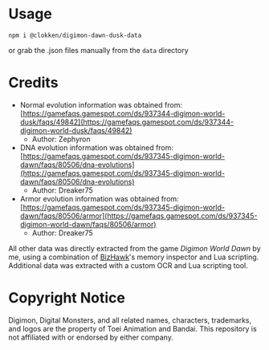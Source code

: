 # Usage

```
npm i @clokken/digimon-dawn-dusk-data
```
or grab the .json files manually from the `data` directory

# Credits

- Normal evolution information was obtained from: [https://gamefaqs.gamespot.com/ds/937344-digimon-world-dusk/faqs/49842](https://gamefaqs.gamespot.com/ds/937344-digimon-world-dusk/faqs/49842)  
  - Author: Zephyron
- DNA evolution information was obtained from: [https://gamefaqs.gamespot.com/ds/937345-digimon-world-dawn/faqs/80506/dna-evolutions](https://gamefaqs.gamespot.com/ds/937345-digimon-world-dawn/faqs/80506/dna-evolutions)  
  - Author: Dreaker75
- Armor evolution information was obtained from: [https://gamefaqs.gamespot.com/ds/937345-digimon-world-dawn/faqs/80506/armor](https://gamefaqs.gamespot.com/ds/937345-digimon-world-dawn/faqs/80506/armor)  
  - Author: Dreaker75

All other data was directly extracted from the game *Digimon World Dawn* by me, using a combination of [BizHawk](https://github.com/TASEmulators/BizHawk)'s memory inspector and Lua scripting. Additional data was extracted with a custom OCR and Lua scripting tool.

# Copyright Notice

Digimon, Digital Monsters, and all related names, characters, trademarks, and logos are the property of Toei Animation and Bandai. This repository is not affiliated with or endorsed by either company.
